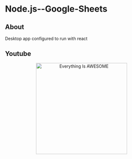 # Node.js--Google-Sheets

## About

Desktop app configured to run with react

## Youtube

<div align="center" >
  <a href="https://www.youtube.com/watch?v=ZjZGczINqe8">
    <img 
          src="https://img.youtube.com/vi/ZjZGczINqe8/0.jpg" 
          alt="Everything Is AWESOME" 
          style="width:300px;">
  </a>
</div>
